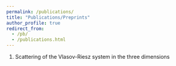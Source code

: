 ```yaml
---
permalink: /publications/
title: "Publications/Preprints"
author_profile: true
redirect_from: 
  - /pb/
  - /publications.html
---
```



1. Scattering of the Vlasov-Riesz system in the three dimensions



